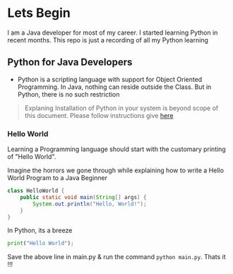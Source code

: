 # Lets Begin

I am a Java developer for most of my career. I started learning Python in recent months. This repo is just a recording of all my Python learning

## Python for Java Developers

* Python is a scripting language with support for Object Oriented Programming. In Java, nothing can reside outside the Class. But in Python, there is no such restriction

> Explaning Installation of Python in your system is beyond scope of this document. Please follow instructions give [here](https://www.python.org/downloads/)

### Hello World

Learning a Programming language should start with the customary printing of "Hello World". 

Imagine the horrors we gone through while explaining how to write a Hello World Program to a Java Beginner

```java
class HelloWorld {
    public static void main(String[] args) {
        System.out.println("Hello, World!"); 
    }
}
```

In Python, its a breeze

```python
print("Hello World");
```

Save the above line in main.py & run the command `python main.py`. Thats it !!!
